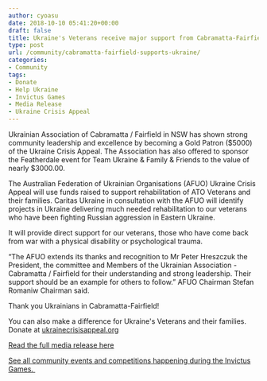 ```yaml
---
author: cyoasu
date: 2018-10-10 05:41:20+00:00
draft: false
title: Ukraine's Veterans receive major support from Cabramatta-Fairfield
type: post
url: /community/cabramatta-fairfield-supports-ukraine/
categories:
- Community
tags:
- Donate
- Help Ukraine
- Invictus Games
- Media Release
- Ukraine Crisis Appeal
---
```


Ukrainian Association of Cabramatta / Fairfield in NSW has shown strong community leadership and excellence by becoming a Gold Patron ($5000) of the Ukraine Crisis Appeal. The Association has also offered to sponsor  the Featherdale event for Team Ukraine & Family & Friends to the value of nearly $3000.00.

The Australian Federation of Ukrainian Organisations (AFUO) Ukraine Crisis Appeal will use funds raised to support rehabilitation of ATO Veterans and their families. Caritas Ukraine in consultation with the AFUO will identify projects in Ukraine delivering much needed rehabilitation to our veterans who have been fighting Russian aggression in Eastern Ukraine.

It will provide direct support for our veterans, those who have come back from war with a physical disability or psychological trauma.

“The AFUO extends its thanks and recognition to Mr Peter Hreszczuk the President, the committee and Members of the Ukrainian Association - Cabramatta / Fairfield for their understanding and strong leadership. Their support should be an example for others to follow.” AFUO Chairman Stefan Romaniw Chairman said.

Thank you Ukrainians in Cabramatta-Fairfield!

You can also make a difference for Ukraine's Veterans and their families. Donate at [ukrainecrisisappeal.org](http://ukrainecrisisappeal.org)

[Read the full media release here](http://www.ozeukes.com/wp-content/uploads/2018/10/Cambramatta-Fairfield-Supporting-Veterans-in-Ukraine.pdf)

[See all community events and competitions happening during the Invictus Games. ](http://www.ozeukes.com/events/invictus-games-ukraine-guide/)


